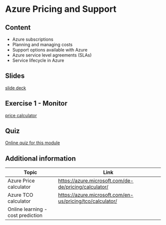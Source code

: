 # Azure Pricing and Support

## Content

- Azure subscriptions
- Planning and managing costs
- Support options available with Azure
- Azure service level agreements (SLAs)
- Service lifecycle in Azure

## Slides

[slide deck](4_azure-pricing-support.pptx)

## Exercise 1 - Monitor

[price calculator](https://docs.microsoft.com/de-de/learn/modules/predict-costs-and-optimize-spending/2-estimate-costs-with-the-azure-pricing-calculator)

## Quiz

[Online quiz for this module](https://forms.office.com/Pages/ResponsePage.aspx?id=v4j5cvGGr0GRqy180BHbR3jbLunQYZ9MtHvpDOQLlT1UQ0VKTjFHV1EyRUtIQVBHOTc3WUdTSTVPNy4u)

## Additional information

|Topic|Link|
|-----|----|
|Azure Price calculator|<https://azure.microsoft.com/de-de/pricing/calculator/>|
|Azure TCO calculator|<https://azure.microsoft.com/en-us/pricing/tco/calculator/>|
|Online learning - cost prediction||<https://docs.microsoft.com/de-de/learn/modules/predict-costs-and-optimize-spending/>|
